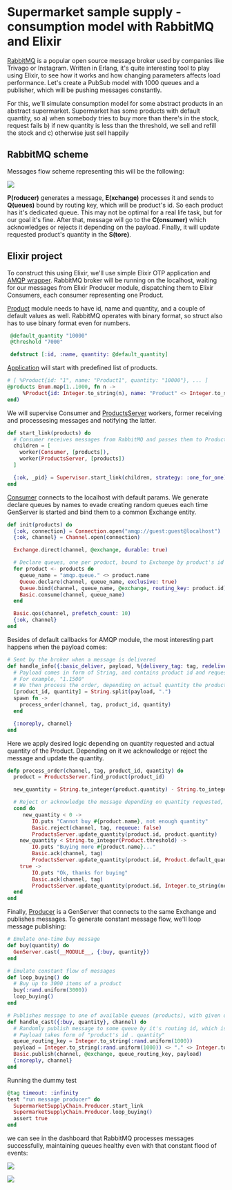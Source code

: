 # Supermarket sample supply - consumption model with RabbitMQ and Elixir

[RabbitMQ](https://www.rabbitmq.com/) is a popular open source message broker used by companies like Trivago or Instagram. Written in Erlang, it's quite interesting tool to play using Elixir, to see how it works and how changing parameters affects load performance. Let's create a PubSub model with 1000 queues and a publisher, which will be pushing messages constantly.

For this, we'll simulate consumption model for some abstract products in an abstract supermarket. Supermarket has some products with default quantity, so a) when somebody tries to buy more than there's in the stock, request fails b) if new quantity is less than the threshold, we sell and refill the stock and c) otherwise just sell happily

## RabbitMQ scheme

Messages flow scheme representing this will be the following:

![](https://user-images.githubusercontent.com/560815/32159053-84cfc8a8-bd2a-11e7-96e0-dbd974f7ee86.png)

<b>P(roducer)</b> generates a message, <b>E(xchange)</b> processes it and sends to <b>Q(ueues)</b> bound by routing key, which will be product's id. So each product has it's dedicated queue. This may not be optimal for a real life task, but for our goal it's fine. After that, message will go to the <b>C(onsumer)</b> which acknowledges or rejects it depending on the payload. Finally, it will update requested product's quantity in the <b>S(tore)</b>.

## Elixir project

To construct this using Elixir, we'll use simple Elixir OTP application and [AMQP wrapper](https://github.com/pma/amqp). RabbitMQ broker will be running on the localhost, waiting for our messages from Elixir Producer module, dispatching them to Elixir Consumers, each consumer representing one Product.

[Product](lib/product.ex) module needs to have id, name and quantity, and a couple of default values as well. RabbitMQ operates with binary format, so struct also has to use binary format even for numbers.

```elixir
 @default_quantity "10000"
 @threshold "7000"

 defstruct [:id, :name, quantity: @default_quantity]
```

[Application](lib/application.ex) will start with predefined list of products.

```elixir
# [ %Product{id: "1", name: "Product1", quantity: "10000"}, ... ]
@products Enum.map(1..1000, fn n ->
     %Product{id: Integer.to_string(n), name: "Product" <> Integer.to_string(n)}
end)
```

We will supervise Consumer and [ProductsServer](lib/products_server.ex) workers, former receiving and processesing messages and notifying the latter.

```elixir
def start_link(products) do
  # Consumer receives messages from RabbitMQ and passes them to ProductsServer to update items
  children = [
    worker(Consumer, [products]),
    worker(ProductsServer, [products])
  ]

  {:ok, _pid} = Supervisor.start_link(children, strategy: :one_for_one)
end
```

[Consumer](lib/consumer.ex) connects to the localhost with default params. We generate declare queues by names to evade creating random queues each time GenServer is started and bind them to a common Exchange entity.

```elixir
def init(products) do
  {:ok, connection} = Connection.open("amqp://guest:guest@localhost")
  {:ok, channel} = Channel.open(connection)

  Exchange.direct(channel, @exchange, durable: true)

  # Declare queues, one per product, bound to Exchange by product's id
  for product <- products do
    queue_name = "amqp.queue." <> product.name
    Queue.declare(channel, queue_name, exclusive: true)
    Queue.bind(channel, queue_name, @exchange, routing_key: product.id)
    Basic.consume(channel, queue_name)
  end

  Basic.qos(channel, prefetch_count: 10)
  {:ok, channel}
end
```

Besides of default callbacks for AMQP module, the most interesting part happens when the payload comes:

```elixir
# Sent by the broker when a message is delivered
def handle_info({:basic_deliver, payload, %{delivery_tag: tag, redelivered: _redelivered}}, channel) do
  # Payload comes in form of String, and contains product id and requested quantity
  # For example, "1.1500"
  # We then process the order, depending on actual quantity the product has
  [product_id, quantity] = String.split(payload, ".")
  spawn fn ->
    process_order(channel, tag, product_id, quantity)
  end

  {:noreply, channel}
end
```

Here we apply desired logic depending on quantity requested and actual quantity of the Product. Depending on it we acknowledge or reject the message and update the quantity.

```elixir
defp process_order(channel, tag, product_id, quantity) do
  product = ProductsServer.find_product(product_id)

  new_quantity = String.to_integer(product.quantity) - String.to_integer(quantity)

  # Reject or acknowledge the message depending on quantity requested, and update state of the product
  cond do
     new_quantity < 0 ->
        IO.puts "Cannot buy #{product.name}, not enough quantity"
        Basic.reject(channel, tag, requeue: false)
        ProductsServer.update_quantity(product.id, product.quantity)
    new_quantity < String.to_integer(Product.threshold) ->
        IO.puts "Buying more #{product.name}..."
        Basic.ack(channel, tag)
        ProductsServer.update_quantity(product.id, Product.default_quantity)
    true ->
        IO.puts "Ok, thanks for buying"
        Basic.ack(channel, tag)
        ProductsServer.update_quantity(product.id, Integer.to_string(new_quantity))
  end
end
```

Finally, [Producer](lib/producer.ex) is a GenServer that connects to the same Exchange and publishes messages. To generate constant message flow, we'll loop message publishing:

```elixir
# Emulate one-time buy message
def buy(quantity) do
  GenServer.cast(__MODULE__, {:buy, quantity})
end

# Emulate constant flow of messages
def loop_buying() do
  # Buy up to 3000 items of a product
  buy(:rand.uniform(3000))
  loop_buying()
end

# Publishes message to one of available queues (products), with given quantity payload
def handle_cast({:buy, quantity}, channel) do
  # Randomly publish message to some queue by it's routing id, which is product's id
  # Payload takes form of "product's id . quantity"
  queue_routing_key = Integer.to_string(:rand.uniform(1000))
  payload = Integer.to_string(:rand.uniform(1000)) <> "." <> Integer.to_string(quantity)
  Basic.publish(channel, @exchange, queue_routing_key, payload)
  {:noreply, channel}
end
```

Running the dummy test

```elixir
@tag timeout: :infinity
test "run message producer" do
  SupermarketSupplyChain.Producer.start_link
  SupermarketSupplyChain.Producer.loop_buying()
  assert true
end
```

we can see in the dashboard that RabbitMQ processes messages successfully, maintaining queues healthy even with that constant flood of events:

![](https://user-images.githubusercontent.com/560815/32159054-84f5cfee-bd2a-11e7-984f-53869eb4be30.png)

![](https://user-images.githubusercontent.com/560815/32159055-851b519c-bd2a-11e7-9fa5-6c647e1bdb2e.png)
